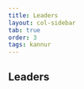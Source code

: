 ```yaml
---
title: Leaders
layout: col-sidebar
tab: true
order: 3
tags: kannur
---
```


## Leaders

<!-- Put whatever you like here: news, screenshots, features, supporters, or remove this file and don't use tabs at all. -->

